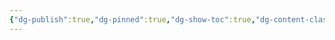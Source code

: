 ```yaml
---
{"dg-publish":true,"dg-pinned":true,"dg-show-toc":true,"dg-content-classes":true,"dg-note-icon":true,"tags":["dg-publish"],"sticker":"emoji//1f469-200d-1f4bb","permalink":"/审核/审核结果-数字花园版/测试chartjs/","pinned":true,"contentClasses":"","dgShowToc":true,"dgPassFrontmatter":true,"noteIcon":true,"created":"2024-08-22T16:25:02.891+08:00","updated":"2024-10-10T20:05:54.066+08:00"}
---
```


<html>
  

<script src="https://https://github.com/ECSWC/blog/tree/main/chart.js"></script>
<div class="chart" style="height:184px">
  <canvas id="myChart"></canvas>
</div>
</html>
